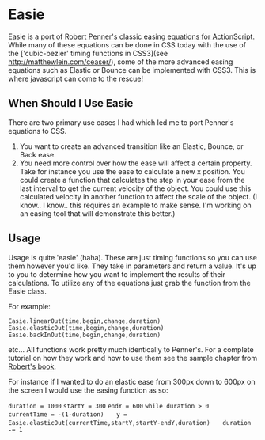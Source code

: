 # Easie

Easie is a port of [Robert Penner's classic easing equations for ActionScript](http://robertpenner.com/easing/). While many of these equations can be done in CSS today with the use of the ['cubic-bezier' timing functions in CSS3](see http://matthewlein.com/ceaser/), some of the more advanced easing equations such as Elastic or Bounce can be implemented with CSS3. This is where javascript can come to the rescue!

## When Should I Use Easie

There are two primary use cases I had which led me to port Penner's equations to CSS.

1. You want to create an advanced transition like an Elastic, Bounce, or Back ease.
2. You need more control over how the ease will affect a certain property. Take for instance you use the ease to calculate a new x position. You could create a function that calculates the step in your ease from the last interval to get the current velocity of the object. You could use this calculated velocity in another function to affect the scale of the object. (I know.. I know.. this requires an example to make sense. I'm working on an easing tool that will demonstrate this better.)

## Usage

Usage is quite 'easie' (haha). These are just timing functions so you can use them however you'd like. They take in parameters and return a value. It's up to you to determine how you want to implement the results of their calculations. To utilize any of the equations just grab the function from the Easie class.

For example:

`Easie.linearOut(time,begin,change,duration)`
`Easie.elasticOut(time,begin,change,duration)`
`Easie.backInOut(time,begin,change,duration)`

etc... All functions work pretty much identically to Penner's. For a complete tutorial on how they work and how to use them see the sample chapter from [Robert's book](http://robertpenner.com/easing/penner_chapter7_tweening.pdf "The Chapter From Robert Penner's Book on Easing Equations").

For instance if I wanted to do an elastic ease from 300px down to 600px on the screen I would use the easing function as so:

`duration = 1000`
`startY = 300`
`endY = 600`
`while duration > 0`
`   currentTime = -(1-duration)`
`   y = Easie.elasticOut(currentTime,startY,startY-endY,duration)`
`   duration -= 1`
